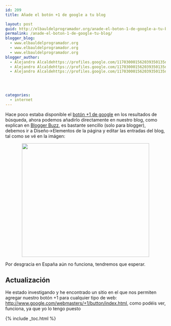```yaml
---
id: 209
title: Añade el botón +1 de google a tu blog

layout: post
guid: http://elbauldelprogramador.org/anade-el-boton-1-de-google-a-tu-blog/
permalink: /anade-el-boton-1-de-google-tu-blog/
blogger_blog:
  - www.elbauldelprogramador.org
  - www.elbauldelprogramador.org
  - www.elbauldelprogramador.org
blogger_author:
  - Alejandro Alcaldehttps://profiles.google.com/117030001562039350135noreply@blogger.com
  - Alejandro Alcaldehttps://profiles.google.com/117030001562039350135noreply@blogger.com
  - Alejandro Alcaldehttps://profiles.google.com/117030001562039350135noreply@blogger.com

  
  
  
categories:
  - internet
---
```

<div class="icoso">
</div>

Hace poco estaba disponible el [botón +1 de google][1] en los resultados de búsqueda, ahora podemos añadirlo directamente en nuestro blog, como explican en [Blogger Buzz][2], es bastante sencillo (solo para blogger), debemos ir a Diseño->Elementos de la página y editar las entradas del blog, tal como se vé en la imágen:

  
<!--ad-->

<div class="separator" style="clear: both; text-align: center;">
  <a href="http://2.bp.blogspot.com/-ZD5XWGYTb-Y/TeZyB5w_XEI/AAAAAAAAAdU/AC4o9KId85w/s400/ConfigureGadget.jpg" imageanchor="1" style="margin-left:1em; margin-right:1em"><img border="0" height="356" width="400" src="http://2.bp.blogspot.com/-ZD5XWGYTb-Y/TeZyB5w_XEI/AAAAAAAAAdU/AC4o9KId85w/s400/ConfigureGadget.jpg" /></a>
</div>

Por desgracia en España aún no funciona, tendremos que esperar.

## Actualización

He estado investigando y he encontrado un sitio en el que nos permiten agregar nuestro botón +1 para cualquier tipo de web: <http://www.google.com/webmasters/+1/button/index.html>, como podéis ver, funciona, ya que yo lo tengo puesto  




 [1]: https://elbauldelprogramador.com/boton-1-de-google-ya-disponible-en/
 [2]: http://buzz.blogger.com/2011/06/add-1-button-to-your-blog.html

{% include _toc.html %}
